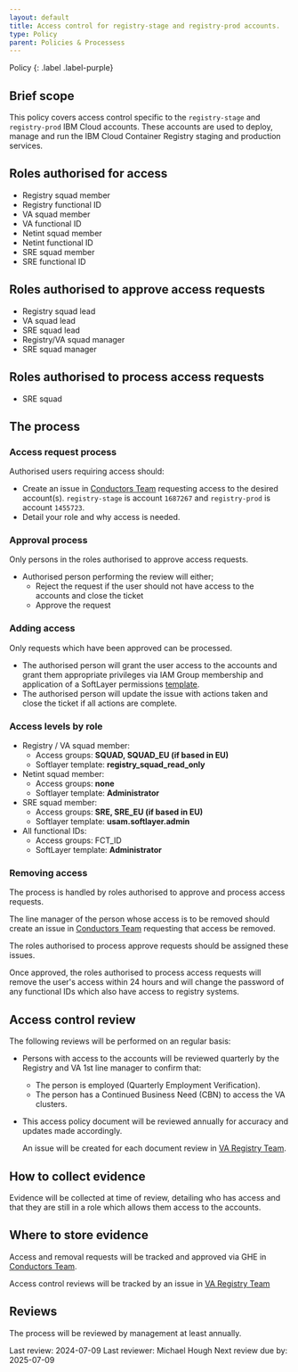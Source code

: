 ```yaml
---
layout: default
title: Access control for registry-stage and registry-prod accounts.
type: Policy
parent: Policies & Processess
---
```


Policy
{: .label .label-purple}

## Brief scope

This policy covers access control specific to the `registry-stage` and `registry-prod` IBM Cloud accounts. These accounts are used to deploy, manage and run the IBM Cloud Container Registry staging and production services.

## Roles authorised for access

- Registry squad member
- Registry functional ID
- VA squad member
- VA functional ID
- Netint squad member
- Netint functional ID
- SRE squad member
- SRE functional ID

## Roles authorised to approve access requests

- Registry squad lead
- VA squad lead
- SRE squad lead
- Registry/VA squad manager
- SRE squad manager

## Roles authorised to process access requests

- SRE squad

## The process

### Access request process

Authorised users requiring access should:

- Create an issue in [Conductors Team] requesting access to the desired account(s). `registry-stage` is account `1687267` and `registry-prod` is account `1455723`.
- Detail your role and why access is needed.

### Approval process

Only persons in the roles authorised to approve access requests.

- Authorised person performing the review will either;
  - Reject the request if the user should not have access to the accounts and close the ticket
  - Approve the request

### Adding access

Only requests which have been approved can be processed.

- The authorised person will grant the user access to the accounts and grant them appropriate privileges via IAM Group membership and application of a SoftLayer permissions [template].
- The authorised person will update the issue with actions taken and close the ticket if all actions are complete.

### Access levels by role

- Registry / VA squad member:
  - Access groups: **SQUAD, SQUAD_EU (if based in EU)**
  - Softlayer template: **registry\_squad\_read\_only**
- Netint squad member:
  - Access groups: **none**
  - Softlayer template: **Administrator**
- SRE squad member:
  - Access groups: **SRE, SRE_EU (if based in EU)**
  - Softlayer template: **usam.softlayer.admin**
- All functional IDs:
  - Access groups: FCT_ID
  - SoftLayer template: **Administrator**


### Removing access

The process is handled by roles authorised to approve and process access requests.

The line manager of the person whose access is to be removed should create an issue in [Conductors Team] requesting that access be removed.

The roles authorised to process approve requests should be assigned these issues.

Once approved, the roles authorised to process access requests will remove the user's access within 24 hours and will change the password of any functional IDs which also have access to registry systems.

## Access control review

The following reviews will be performed on an regular basis:

- Persons with access to the accounts will be reviewed quarterly by the Registry and VA 1st line manager to confirm that:
  - The person is employed (Quarterly Employment Verification).
  - The person has a Continued Business Need (CBN) to access the VA clusters.
- This access policy document will be reviewed annually for accuracy and updates made accordingly.

  An issue will be created for each document review in [VA Registry Team].

## How to collect evidence

Evidence will be collected at time of review, detailing who has access and that they are still in a role which allows them access to the accounts.

## Where to store evidence

Access and removal requests will be tracked and approved via GHE in [Conductors Team].

Access control reviews will be tracked by an issue in [VA Registry Team]

[template]: https://alchemy-dashboard.containers.cloud.ibm.com/prov/api/web
[VA Registry Team]:https://github.ibm.com/alchemy-registry/team
[Conductors Team]: https://github.ibm.com/alchemy-conductors/team

## Reviews

The process will be reviewed by management at least annually.

Last review: 2024-07-09 Last reviewer: Michael Hough Next review due by: 2025-07-09
